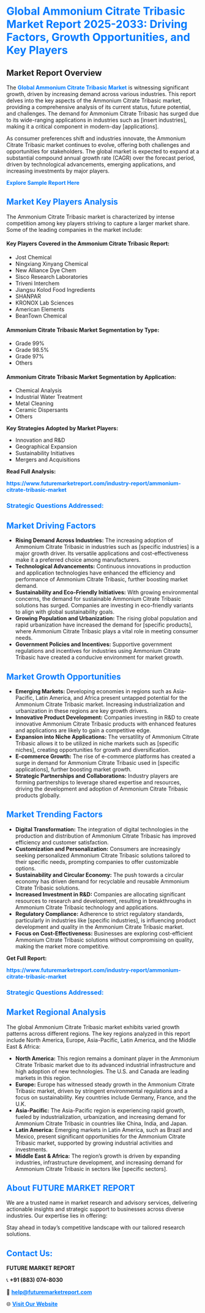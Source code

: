 <h1 style="color: #007BFF;">Global Ammonium Citrate Tribasic Market Report 2025-2033: Driving Factors, Growth Opportunities, and Key Players</h1>

<section id="overview">
<h2>Market Report Overview</h2>
<p>The <a href="https://www.futuremarketreport.com/industry-report/ammonium-citrate-tribasic-market" style="color: #007BFF; text-decoration: none;"><strong>Global Ammonium Citrate Tribasic Market</strong></a> is witnessing significant growth, driven by increasing demand across various industries. This report delves into the key aspects of the Ammonium Citrate Tribasic market, providing a comprehensive analysis of its current status, future potential, and challenges. The demand for Ammonium Citrate Tribasic has surged due to its wide-ranging applications in industries such as [insert industries], making it a critical component in modern-day [applications].</p>
<p>As consumer preferences shift and industries innovate, the Ammonium Citrate Tribasic market continues to evolve, offering both challenges and opportunities for stakeholders. The global market is expected to expand at a substantial compound annual growth rate (CAGR) over the forecast period, driven by technological advancements, emerging applications, and increasing investments by major players.</p>
</section>

<section id="overview">
<p><a href="https://www.futuremarketreport.com/request-sample/reportId=57506" style="color: #007BFF; text-decoration: none;"><strong>Explore Sample Report Here</strong></a></p>
</section>

<section id="key-players">
<h2 style="color: #007BFF;">Market Key Players Analysis</h2>
<p>The Ammonium Citrate Tribasic market is characterized by intense competition among key players striving to capture a larger market share. Some of the leading companies in the market include:</p>
<h4>Key Players Covered in the Ammonium Citrate Tribasic Report:</h4>
<ul><li>Jost Chemical</li><li>Ningxiang Xinyang Chemical</li><li>New Alliance Dye Chem</li><li>Sisco Research Laboratories</li><li>Triveni Interchem</li><li>Jiangsu Kolod Food Ingredients</li><li>SHANPAR</li><li>KRONOX Lab Sciences</li><li>American Elements</li><li>BeanTown Chemical</li></ul>
<h4>Ammonium Citrate Tribasic Market Segmentation by Type:</h4>
<ul><li>Grade 99%</li><li>Grade 98.5%</li><li>Grade 97%</li><li>Others</li></ul>

<h4>Ammonium Citrate Tribasic Market Segmentation by Application:</h4>
<ul><li>Chemical Analysis</li><li>Industrial Water Treatment</li><li>Metal Cleaning</li><li>Ceramic Dispersants</li><li>Others</li></ul>
<p><strong>Key Strategies Adopted by Market Players:</strong></p>
<ul>
<li>Innovation and R&D</li>
<li>Geographical Expansion</li>
<li>Sustainability Initiatives</li>
<li>Mergers and Acquisitions</li>
</ul>
</section>

<section>
<p><strong>Read Full Analysis: </strong></p><a href="https://www.futuremarketreport.com/industry-report/ammonium-citrate-tribasic-market" style="color: #007BFF; text-decoration: none;"><strong>https://www.futuremarketreport.com/industry-report/ammonium-citrate-tribasic-market</strong></a>
<h3 style="color: #007BFF;">Strategic Questions Addressed:</h3>
</section>

<section id="driving-factors">
<h2 style="color: #007BFF;">Market Driving Factors</h2>
<ul>
<li><strong>Rising Demand Across Industries:</strong> The increasing adoption of Ammonium Citrate Tribasic in industries such as [specific industries] is a major growth driver. Its versatile applications and cost-effectiveness make it a preferred choice among manufacturers.</li>
<li><strong>Technological Advancements:</strong> Continuous innovations in production and application technologies have enhanced the efficiency and performance of Ammonium Citrate Tribasic, further boosting market demand.</li>
<li><strong>Sustainability and Eco-Friendly Initiatives:</strong> With growing environmental concerns, the demand for sustainable Ammonium Citrate Tribasic solutions has surged. Companies are investing in eco-friendly variants to align with global sustainability goals.</li>
<li><strong>Growing Population and Urbanization:</strong> The rising global population and rapid urbanization have increased the demand for [specific products], where Ammonium Citrate Tribasic plays a vital role in meeting consumer needs.</li>
<li><strong>Government Policies and Incentives:</strong> Supportive government regulations and incentives for industries using Ammonium Citrate Tribasic have created a conducive environment for market growth.</li>
</ul>
</section>

<section id="growth-opportunities">
<h2 style="color: #007BFF;">Market Growth Opportunities</h2>
<ul>
<li><strong>Emerging Markets:</strong> Developing economies in regions such as Asia-Pacific, Latin America, and Africa present untapped potential for the Ammonium Citrate Tribasic market. Increasing industrialization and urbanization in these regions are key growth drivers.</li>
<li><strong>Innovative Product Development:</strong> Companies investing in R&D to create innovative Ammonium Citrate Tribasic products with enhanced features and applications are likely to gain a competitive edge.</li>
<li><strong>Expansion into Niche Applications:</strong> The versatility of Ammonium Citrate Tribasic allows it to be utilized in niche markets such as [specific niches], creating opportunities for growth and diversification.</li>
<li><strong>E-commerce Growth:</strong> The rise of e-commerce platforms has created a surge in demand for Ammonium Citrate Tribasic used in [specific applications], further boosting market growth.</li>
<li><strong>Strategic Partnerships and Collaborations:</strong> Industry players are forming partnerships to leverage shared expertise and resources, driving the development and adoption of Ammonium Citrate Tribasic products globally.</li>
</ul>
</section>

<section id="trending-factors">
<h2 style="color: #007BFF;">Market Trending Factors</h2>
<ul>
<li><strong>Digital Transformation:</strong> The integration of digital technologies in the production and distribution of Ammonium Citrate Tribasic has improved efficiency and customer satisfaction.</li>
<li><strong>Customization and Personalization:</strong> Consumers are increasingly seeking personalized Ammonium Citrate Tribasic solutions tailored to their specific needs, prompting companies to offer customizable options.</li>
<li><strong>Sustainability and Circular Economy:</strong> The push towards a circular economy has driven demand for recyclable and reusable Ammonium Citrate Tribasic solutions.</li>
<li><strong>Increased Investment in R&D:</strong> Companies are allocating significant resources to research and development, resulting in breakthroughs in Ammonium Citrate Tribasic technology and applications.</li>
<li><strong>Regulatory Compliance:</strong> Adherence to strict regulatory standards, particularly in industries like [specific industries], is influencing product development and quality in the Ammonium Citrate Tribasic market.</li>
<li><strong>Focus on Cost-Effectiveness:</strong> Businesses are exploring cost-efficient Ammonium Citrate Tribasic solutions without compromising on quality, making the market more competitive.</li>
</ul>
</section>

<section>
<p><strong>Get Full Report: </strong></p><a href="https://www.futuremarketreport.com/industry-report/ammonium-citrate-tribasic-market" style="color: #007BFF; text-decoration: none;"><strong>https://www.futuremarketreport.com/industry-report/ammonium-citrate-tribasic-market</strong></a>
<h3 style="color: #007BFF;">Strategic Questions Addressed:</h3>
</section>


<section id="regional-analysis">
<h2 style="color: #007BFF;">Market Regional Analysis</h2>
<p>The global Ammonium Citrate Tribasic market exhibits varied growth patterns across different regions. The key regions analyzed in this report include North America, Europe, Asia-Pacific, Latin America, and the Middle East & Africa:</p>
<ul>
<li><strong>North America:</strong> This region remains a dominant player in the Ammonium Citrate Tribasic market due to its advanced industrial infrastructure and high adoption of new technologies. The U.S. and Canada are leading markets in this region.</li>
<li><strong>Europe:</strong> Europe has witnessed steady growth in the Ammonium Citrate Tribasic market, driven by stringent environmental regulations and a focus on sustainability. Key countries include Germany, France, and the U.K.</li>
<li><strong>Asia-Pacific:</strong> The Asia-Pacific region is experiencing rapid growth, fueled by industrialization, urbanization, and increasing demand for Ammonium Citrate Tribasic in countries like China, India, and Japan.</li>
<li><strong>Latin America:</strong> Emerging markets in Latin America, such as Brazil and Mexico, present significant opportunities for the Ammonium Citrate Tribasic market, supported by growing industrial activities and investments.</li>
<li><strong>Middle East & Africa:</strong> The region’s growth is driven by expanding industries, infrastructure development, and increasing demand for Ammonium Citrate Tribasic in sectors like [specific sectors].</li>
</ul>
</section>

<footer>
<h2 style="color: #007BFF;">About FUTURE MARKET REPORT</h2>
<p>We are a trusted name in market research and advisory services, delivering actionable insights and strategic support to businesses across diverse industries. Our expertise lies in offering:</p>

<p>Stay ahead in today’s competitive landscape with our tailored research solutions.</p>

<h2 style="color: #007BFF;">Contact Us:</h2>
<p><strong>FUTURE MARKET REPORT</strong></p>
<p>📞 <strong>+91 (883) 074-8030</strong></p>
<p>📧 <strong><a href="mailto:help@futuremarketreport.com" style="color: #007BFF;">help@futuremarketreport.com</a></strong></p>
<p>🌐 <strong><a href="https://www.futuremarketreport.com/" style="color: #007BFF;">Visit Our Website</a></strong></p>
</footer>